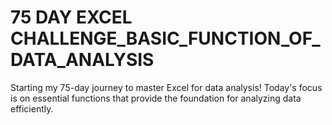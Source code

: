 # 75 DAY EXCEL CHALLENGE_BASIC_FUNCTION_OF_DATA_ANALYSIS
Starting my 75-day journey to master Excel for data analysis! Today's focus is on essential functions that provide the foundation for analyzing data efficiently.
